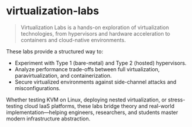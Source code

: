 # virtualization-labs

> Virtualization Labs is a hands-on exploration of virtualization technologies, from hypervisors and hardware acceleration to containers and cloud-native environments.

These labs provide a structured way to:
- Experiment with Type 1 (bare-metal) and Type 2 (hosted) hypervisors.
- Analyze performance trade-offs between full virtualization, paravirtualization, and containerization.
- Secure virtualized environments against side-channel attacks and misconfigurations.

Whether testing KVM on Linux, deploying nested virtualization, or stress-testing cloud IaaS platforms, these labs bridge theory and real-world implementation—helping engineers, researchers, and students master modern infrastructure abstraction.
